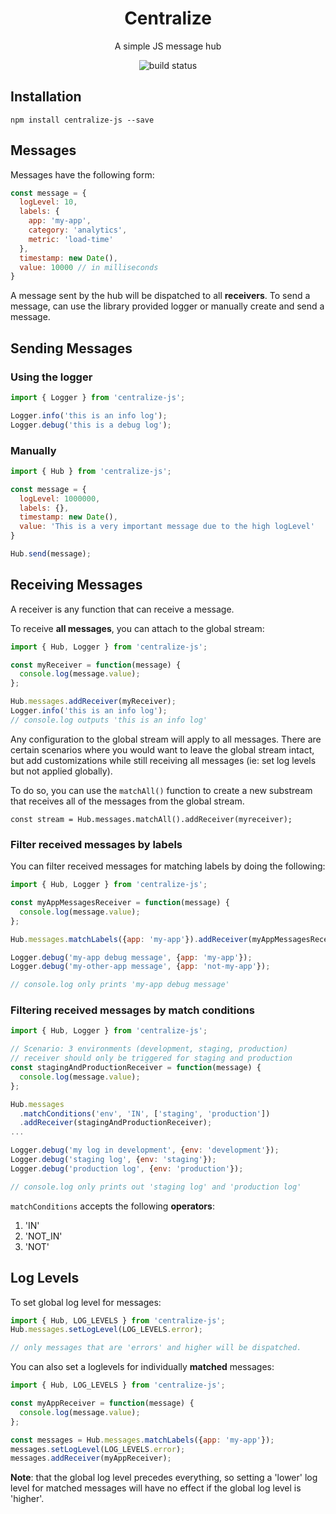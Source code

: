 <h1 align="center">Centralize</h1>
<p align="center">
  A simple JS message hub
</p>
<p align="center">
  <img src="https://api.travis-ci.org/davinche/centralize.svg?branch=master" alt="build status"/>
</p>

## Installation

`npm install centralize-js --save`

## Messages

Messages have the following form:

```javascript
const message = {
  logLevel: 10,
  labels: {
    app: 'my-app',
    category: 'analytics',
    metric: 'load-time'
  },
  timestamp: new Date(),
  value: 10000 // in milliseconds
}
```

A message sent by the hub will be dispatched to all **receivers**.
To send a message, can use the library provided logger or manually create and
send a message.

## Sending Messages

### Using the logger

```javascript
import { Logger } from 'centralize-js';

Logger.info('this is an info log');
Logger.debug('this is a debug log');
```

### Manually

```javascript
import { Hub } from 'centralize-js';

const message = {
  logLevel: 1000000,
  labels: {},
  timestamp: new Date(),
  value: 'This is a very important message due to the high logLevel'
}

Hub.send(message);
```

## Receiving Messages

A receiver is any function that can receive a message.

To receive **all messages**, you can attach to the global stream:

```javascript
import { Hub, Logger } from 'centralize-js';

const myReceiver = function(message) {
  console.log(message.value);
};

Hub.messages.addReceiver(myReceiver);
Logger.info('this is an info log');
// console.log outputs 'this is an info log'
```

Any configuration to the global stream will apply to all messages. There are
certain scenarios where you would want to leave the global stream intact, but
add customizations while still receiving all messages (ie: set log levels but
not applied globally).

To do so, you can use the `matchAll()` function to create a new substream that
receives all of the messages from the global stream.
```
const stream = Hub.messages.matchAll().addReceiver(myreceiver);
```

### Filter received messages by labels

You can filter received messages for matching labels by doing the following:

```javascript
import { Hub, Logger } from 'centralize-js';

const myAppMessagesReceiver = function(message) {
  console.log(message.value);
};

Hub.messages.matchLabels({app: 'my-app'}).addReceiver(myAppMessagesReceiver);

Logger.debug('my-app debug message', {app: 'my-app'});
Logger.debug('my-other-app message', {app: 'not-my-app'});

// console.log only prints 'my-app debug message'
```

### Filtering received messages by match conditions

```javascript
import { Hub, Logger } from 'centralize-js';

// Scenario: 3 environments (development, staging, production)
// receiver should only be triggered for staging and production
const stagingAndProductionReceiver = function(message) {
  console.log(message.value);
};

Hub.messages
  .matchConditions('env', 'IN', ['staging', 'production'])
  .addReceiver(stagingAndProductionReceiver);
...

Logger.debug('my log in development', {env: 'development'});
Logger.debug('staging log', {env: 'staging'});
Logger.debug('production log', {env: 'production'});

// console.log only prints out 'staging log' and 'production log'
```
`matchConditions` accepts the following **operators**:
1. 'IN'
2. 'NOT_IN'
3. 'NOT'

## Log Levels

To set global log level for messages:

```javascript
import { Hub, LOG_LEVELS } from 'centralize-js';
Hub.messages.setLogLevel(LOG_LEVELS.error);

// only messages that are 'errors' and higher will be dispatched.
```

You can also set a loglevels for individually **matched** messages:

```javascript
import { Hub, LOG_LEVELS } from 'centralize-js';

const myAppReceiver = function(message) {
  console.log(message.value);
};

const messages = Hub.messages.matchLabels({app: 'my-app'});
messages.setLogLevel(LOG_LEVELS.error);
messages.addReceiver(myAppReceiver);
```

**Note**: that the global log level precedes everything, so setting a 'lower' log level for
matched messages will have no effect if the global log level is 'higher'.

